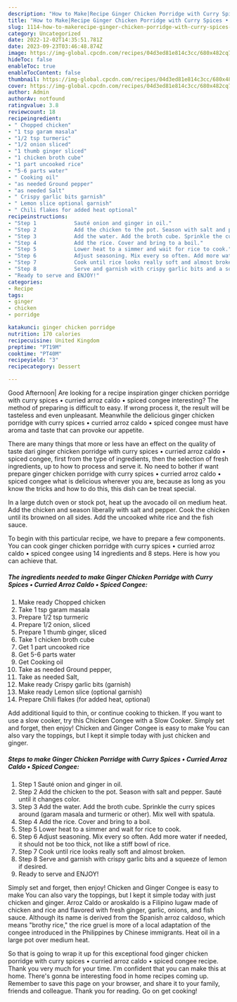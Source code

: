 ```yaml
---
description: "How to Make|Recipe Ginger Chicken Porridge with Curry Spices • Curried Arroz Caldo • Spiced Congee {That is Delicious"
title: "How to Make|Recipe Ginger Chicken Porridge with Curry Spices • Curried Arroz Caldo • Spiced Congee {That is Delicious"
slug: 1114-how-to-makerecipe-ginger-chicken-porridge-with-curry-spices-curried-arroz-caldo-spiced-congee-that-is-delicious
category: Uncategorized
date: 2022-12-02T14:35:51.781Z
date: 2023-09-23T03:46:48.874Z
image: https://img-global.cpcdn.com/recipes/04d3ed81e814c3cc/680x482cq70/ginger-chicken-porridge-with-curry-spices-curried-arroz-caldo-spiced-congee-recipe-main-photo.jpg
hideToc: false
enableToc: true
enableTocContent: false
thumbnail: https://img-global.cpcdn.com/recipes/04d3ed81e814c3cc/680x482cq70/ginger-chicken-porridge-with-curry-spices-curried-arroz-caldo-spiced-congee-recipe-main-photo.jpg
cover: https://img-global.cpcdn.com/recipes/04d3ed81e814c3cc/680x482cq70/ginger-chicken-porridge-with-curry-spices-curried-arroz-caldo-spiced-congee-recipe-main-photo.jpg
author: Admin
authorAv: notfound
ratingvalue: 3.8
reviewcount: 18
recipeingredient:
- " Chopped chicken"
- "1 tsp garam masala"
- "1/2 tsp turmeric"
- "1/2 onion sliced"
- "1 thumb ginger sliced"
- "1 chicken broth cube"
- "1 part uncooked rice"
- "5-6 parts water"
- " Cooking oil"
- "as needed Ground pepper"
- "as needed Salt"
- " Crispy garlic bits garnish"
- " Lemon slice optional garnish"
- " Chili flakes for added heat optional"
recipeinstructions:
- "Step 1            Sauté onion and ginger in oil."
- "Step 2            Add the chicken to the pot. Season with salt and pepper. Sauté until it changes color."
- "Step 3            Add the water. Add the broth cube. Sprinkle the curry spices around (garam masala and turmeric or other). Mix well with spatula."
- "Step 4            Add the rice. Cover and bring to a boil."
- "Step 5            Lower heat to a simmer and wait for rice to cook."
- "Step 6            Adjust seasoning. Mix every so often. Add more water if needed, it should not be too thick, not like a stiff bowl of rice."
- "Step 7            Cook until rice looks really soft and almost broken."
- "Step 8            Serve and garnish with crispy garlic bits and a squeeze of lemon if desired."
- "Ready to serve and ENJOY!"
categories:
- Recipe
tags:
- ginger
- chicken
- porridge

katakunci: ginger chicken porridge 
nutrition: 170 calories
recipecuisine: United Kingdom
preptime: "PT19M"
cooktime: "PT40M"
recipeyield: "3"
recipecategory: Dessert

---
```



Good Afternoon| Are looking for a recipe inspiration ginger chicken porridge with curry spices • curried arroz caldo • spiced congee interesting? The method of preparing is difficult to easy. If wrong process it, the result will be tasteless and even unpleasant. Meanwhile the delicious ginger chicken porridge with curry spices • curried arroz caldo • spiced congee must have aroma and taste that can provoke our appetite.






There are many things that more or less have an effect on the quality of taste dari ginger chicken porridge with curry spices • curried arroz caldo • spiced congee, first from the type of ingredients, then the selection of fresh ingredients, up to how to process and serve it. No need to bother if want prepare ginger chicken porridge with curry spices • curried arroz caldo • spiced congee what is delicious wherever you are, because as long as you know the tricks and how to do this, this dish can be treat special.


In a large dutch oven or stock pot, heat up the avocado oil on medium heat. Add the chicken and season liberally with salt and pepper. Cook the chicken until its browned on all sides. Add the uncooked white rice and the fish sauce.


To begin with this particular recipe, we have to prepare a few components. You can cook ginger chicken porridge with curry spices • curried arroz caldo • spiced congee using 14 ingredients and 8 steps. Here is how you can achieve that.

<!--inarticleads1-->

##### The ingredients needed to make Ginger Chicken Porridge with Curry Spices • Curried Arroz Caldo • Spiced Congee:

1. Make ready  Chopped chicken
1. Take 1 tsp garam masala
1. Prepare 1/2 tsp turmeric
1. Prepare 1/2 onion, sliced
1. Prepare 1 thumb ginger, sliced
1. Take 1 chicken broth cube
1. Get 1 part uncooked rice
1. Get 5-6 parts water
1. Get  Cooking oil
1. Take as needed Ground pepper,
1. Take as needed Salt,
1. Make ready  Crispy garlic bits (garnish)
1. Make ready  Lemon slice (optional garnish)
1. Prepare  Chili flakes (for added heat, optional)


Add additional liquid to thin, or continue cooking to thicken. If you want to use a slow cooker, try this Chicken Congee with a Slow Cooker. Simply set and forget, then enjoy! Chicken and Ginger Congee is easy to make You can also vary the toppings, but I kept it simple today with just chicken and ginger. 

<!--inarticleads2-->

##### Steps to make Ginger Chicken Porridge with Curry Spices • Curried Arroz Caldo • Spiced Congee:

1. Step 1            Sauté onion and ginger in oil.
1. Step 2            Add the chicken to the pot. Season with salt and pepper. Sauté until it changes color.
1. Step 3            Add the water. Add the broth cube. Sprinkle the curry spices around (garam masala and turmeric or other). Mix well with spatula.
1. Step 4            Add the rice. Cover and bring to a boil.
1. Step 5            Lower heat to a simmer and wait for rice to cook.
1. Step 6            Adjust seasoning. Mix every so often. Add more water if needed, it should not be too thick, not like a stiff bowl of rice.
1. Step 7            Cook until rice looks really soft and almost broken.
1. Step 8            Serve and garnish with crispy garlic bits and a squeeze of lemon if desired.
1. Ready to serve and ENJOY!

Simply set and forget, then enjoy! Chicken and Ginger Congee is easy to make You can also vary the toppings, but I kept it simple today with just chicken and ginger. Arroz Caldo or aroskaldo is a Filipino lugaw made of chicken and rice and flavored with fresh ginger, garlic, onions, and fish sauce. Although its name is derived from the Spanish arroz caldoso, which means &#34;brothy rice,&#34; the rice gruel is more of a local adaptation of the congee introduced in the Philippines by Chinese immigrants. Heat oil in a large pot over medium heat. 

So that is going to wrap it up for this exceptional food ginger chicken porridge with curry spices • curried arroz caldo • spiced congee recipe. Thank you very much for your time. I'm confident that you can make this at home. There's gonna be interesting food in home recipes coming up. Remember to save this page on your browser, and share it to your family, friends and colleague. Thank you for reading. Go on get cooking!
